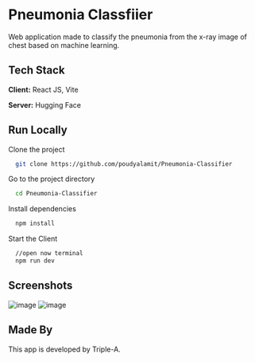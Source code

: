 # Pneumonia Classfiier

Web application made to classify the pneumonia from the x-ray image of chest based on machine learning.

## Tech Stack

**Client:** React JS, Vite

**Server:** Hugging Face

## Run Locally

Clone the project

```bash
  git clone https://github.com/poudyalamit/Pneumonia-Classifier
```

Go to the project directory

```bash
  cd Pneumonia-Classifier
```

Install dependencies

```bash
  npm install
```

Start the Client

```bash
  //open now terminal
  npm run dev
```
## Screenshots
![image](https://github.com/poudyalamit/Pneumonia-Classifier/assets/109841573/49b26e6b-cb02-4d35-b349-0b6713e83de7)
![image](https://github.com/poudyalamit/Pneumonia-Classifier/assets/109841573/6b6b3153-2df1-4ad0-9042-077460bb8a27)



## Made By
This app is developed by Triple-A.
